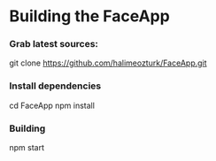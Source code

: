 <h1>Building the FaceApp</h1>

<h3>Grab latest sources:</h3>

git clone https://github.com/halimeozturk/FaceApp.git

<h3>Install dependencies</h3>

cd FaceApp
npm install

<h3>Building</h3>

npm start